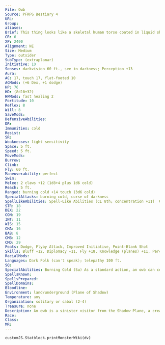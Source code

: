 ```yaml
---
File: Owb
Source: PFRPG Bestiary 4
URL: 
Group: 
aliases: 
Brief: This thing looks like a skeletal human torso coated in liquid shadow, obscuring its bones but clearly revealing its shape.
CR: 6
XP: 2400
Alignment: NE
Size: Medium
Type: outsider
SubType: (extraplanar)
Initiative: 10
Senses: darkvision 60 ft., see in darkness; Perception +13
Aura: 
AC: 17, touch 17, flat-footed 10
ACMods: (+6 Dex, +1 dodge)
HP: 76
HD: (8d10+32)
HPMods: fast healing 2
Fortitude: 10
Reflex: 8
Will: 8
SaveMods: 
DefensiveAbilities: 
DR: 
Immunities: cold
Resist: 
SR: 
Weaknesses: light sensitivity
Space: 5 ft.
Speed: 5 ft.
MoveMods: 
Burrow: 
Climb: 
Fly: 60 ft.
Maneuverability: perfect
Swim: 
Melee: 2 claws +12 (1d8+4 plus 1d6 cold)
Reach: 5 ft.
Ranged: burning cold +14 touch (3d6 cold)
SpecialAttacks: burning cold, curse of darkness
SpellLikeAbilities: Spell-Like Abilities (CL 8th; concentration +11)  Constant-blur  At Will-deeper darkness, detect thoughts, dust of twillightAPG (DC 15)  5/day-shadow stepUM  1/day-plane shift (self only, to or from the Shadow Plane only)
STR: 18
DEX: 22
CON: 19
INT: 11
WIS: 15
CHA: 16
BAB: 8
CMB: 12
CMD: 29
Feats: Dodge, Flyby Attack, Improved Initiative, Point-Blank Shot
Skills: Bluff +12, Diplomacy +11, Fly +18, Knowledge (planes) +11, Perception +13, Sense Motive +13, Spellcraft +7, Stealth +17
RacialMods: 
Languages: Dark Folk (can't speak); telepathy 100 ft.
SQ: 
SpecialAbilities: Burning Cold (Su) As a standard action, an owb can conjure a ball of flickering flames and hurl it at an opponent. The flames can be thrown as a ranged touch attack at a range of 120 feet with no range increment, and deal 3d6 points of cold damage.  Curse of Darkness (Su) With a touch, an owb can make bright light unbearable to the victim. Any creature touched must succeed at a DC 17 Fortitude save or gain the light blindness weakness. This ability also robs the victim of its coloration, leaving the creature and its equipment in washed-out shades of gray. This effect can be removed with break enchantment or remove curse, unless the target has the dark folk subtype, in which case the effect can only be removed by wish or similar magic. The save DC is Charisma-based.
SpellsKnown: 
SpellsPrepared: 
SpellDomains: 
Bloodline: 
Environment: land/underground (Plane of Shadow)
Temperature: any
Organization: solitary or cabal (2-4)
Treasure: none
Description: An owb is a sinister visitor from the Shadow Plane, a creature resembling a humanoid torso draped in darkness. Alien in nature, this mysterious shade never speaks audible words, but it constantly uses its telepathy to project mumbles of curses and threats into the minds of those it encounters. The race's closest relationship is with the dark folk, who worship owbs as proxies to gods of the shadows. Most dark folk believe the first of their kind were created by owbs-or more powerful owb-like beings. An owb despises any light other than the dim flicker created by its burning cold ability, and shrinks from its presence. It often seeks to destroy those who bring light near it, relentlessly attacking the perpetrators until its enemies flee or die. An owb usually keeps its presence hidden from mortals. Lurking nearby, the shadowy creature listens in on nearby thoughts, always searching for a collection of fears and worries it can capitalize on for its own machinations. It may serve as an intermediary between doppelgangers on the surface world and dark folk in subterranean lands. An owb associated with a tribe of dark folk may scrutinize newborns and tune the children's connection to the Shadow Plane so they eventually grow into a different type of dark folk than the type they were born (allowing a dark creeper to become a dark stalker, and so on). An owb loves manipulation and runs conspiratorial plots involving denizens of the Shadow Plane and those of the Material Plane. An owb or cabal of owbs may control entire clans of dark folk, and use them as spies and pawns in some inscrutable plan. Though most of an owb's form measures only 3-1/2 feet tall, it typically floats so its head is level with that of a Medium humanoid. Deceptively light, an owb weighs only 20 pounds.
Race: 
Class: 
MR: 
---
```

```dataviewjs
customJS.Statblock.printMonsterWiki(dv)
```
